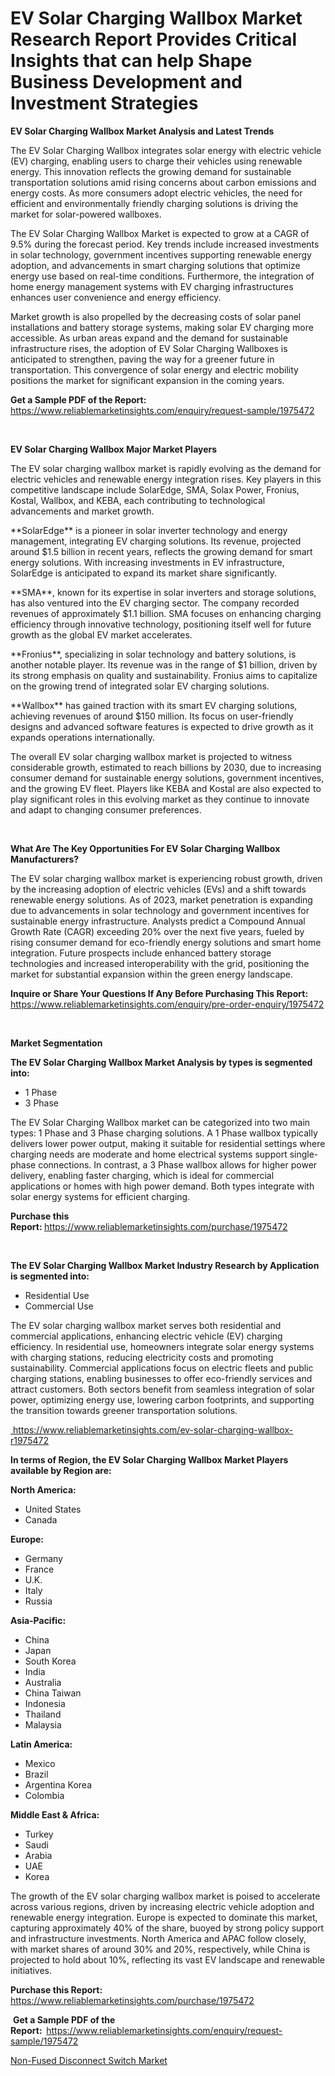 <p><h1>EV Solar Charging Wallbox Market Research Report Provides Critical Insights that can help Shape Business Development and Investment Strategies</h1></p><p><strong>EV Solar Charging Wallbox Market Analysis and Latest Trends</strong></p>
<p><p>The EV Solar Charging Wallbox integrates solar energy with electric vehicle (EV) charging, enabling users to charge their vehicles using renewable energy. This innovation reflects the growing demand for sustainable transportation solutions amid rising concerns about carbon emissions and energy costs. As more consumers adopt electric vehicles, the need for efficient and environmentally friendly charging solutions is driving the market for solar-powered wallboxes.</p><p>The EV Solar Charging Wallbox Market is expected to grow at a CAGR of 9.5% during the forecast period. Key trends include increased investments in solar technology, government incentives supporting renewable energy adoption, and advancements in smart charging solutions that optimize energy use based on real-time conditions. Furthermore, the integration of home energy management systems with EV charging infrastructures enhances user convenience and energy efficiency.</p><p>Market growth is also propelled by the decreasing costs of solar panel installations and battery storage systems, making solar EV charging more accessible. As urban areas expand and the demand for sustainable infrastructure rises, the adoption of EV Solar Charging Wallboxes is anticipated to strengthen, paving the way for a greener future in transportation. This convergence of solar energy and electric mobility positions the market for significant expansion in the coming years.</p></p>
<p><strong>Get a Sample PDF of the Report:&nbsp;</strong> <a href="https://www.reliablemarketinsights.com/enquiry/request-sample/1975472?utm_campaign=3369&utm_medium=2&utm_source=Github&utm_content=ia&utm_term=07042025&utm_id=ev-solar-charging-wallbox">https://www.reliablemarketinsights.com/enquiry/request-sample/1975472</a></p>
<p>&nbsp;</p>
<p><strong>EV Solar Charging Wallbox Major Market Players</strong></p>
<p><p>The EV solar charging wallbox market is rapidly evolving as the demand for electric vehicles and renewable energy integration rises. Key players in this competitive landscape include SolarEdge, SMA, Solax Power, Fronius, Kostal, Wallbox, and KEBA, each contributing to technological advancements and market growth.</p><p>**SolarEdge** is a pioneer in solar inverter technology and energy management, integrating EV charging solutions. Its revenue, projected around $1.5 billion in recent years, reflects the growing demand for smart energy solutions. With increasing investments in EV infrastructure, SolarEdge is anticipated to expand its market share significantly.</p><p>**SMA**, known for its expertise in solar inverters and storage solutions, has also ventured into the EV charging sector. The company recorded revenues of approximately $1.1 billion. SMA focuses on enhancing charging efficiency through innovative technology, positioning itself well for future growth as the global EV market accelerates.</p><p>**Fronius**, specializing in solar technology and battery solutions, is another notable player. Its revenue was in the range of $1 billion, driven by its strong emphasis on quality and sustainability. Fronius aims to capitalize on the growing trend of integrated solar EV charging solutions.</p><p>**Wallbox** has gained traction with its smart EV charging solutions, achieving revenues of around $150 million. Its focus on user-friendly designs and advanced software features is expected to drive growth as it expands operations internationally.</p><p>The overall EV solar charging wallbox market is projected to witness considerable growth, estimated to reach billions by 2030, due to increasing consumer demand for sustainable energy solutions, government incentives, and the growing EV fleet. Players like KEBA and Kostal are also expected to play significant roles in this evolving market as they continue to innovate and adapt to changing consumer preferences.</p></p>
<p>&nbsp;</p>
<p><strong>What Are The Key Opportunities For EV Solar Charging Wallbox Manufacturers?</strong></p>
<p><p>The EV solar charging wallbox market is experiencing robust growth, driven by the increasing adoption of electric vehicles (EVs) and a shift towards renewable energy solutions. As of 2023, market penetration is expanding due to advancements in solar technology and government incentives for sustainable energy infrastructure. Analysts predict a Compound Annual Growth Rate (CAGR) exceeding 20% over the next five years, fueled by rising consumer demand for eco-friendly energy solutions and smart home integration. Future prospects include enhanced battery storage technologies and increased interoperability with the grid, positioning the market for substantial expansion within the green energy landscape.</p></p>
<p><strong>Inquire or Share Your Questions If Any Before Purchasing This Report:</strong> <a href="https://www.reliablemarketinsights.com/enquiry/pre-order-enquiry/1975472?utm_campaign=3369&utm_medium=2&utm_source=Github&utm_content=ia&utm_term=07042025&utm_id=ev-solar-charging-wallbox">https://www.reliablemarketinsights.com/enquiry/pre-order-enquiry/1975472</a></p>
<p>&nbsp;</p>
<p><strong>Market Segmentation</strong></p>
<p><strong>The EV Solar Charging Wallbox Market Analysis by types is segmented into:</strong></p>
<p><ul><li>1 Phase</li><li>3 Phase</li></ul></p>
<p><p>The EV Solar Charging Wallbox market can be categorized into two main types: 1 Phase and 3 Phase charging solutions. A 1 Phase wallbox typically delivers lower power output, making it suitable for residential settings where charging needs are moderate and home electrical systems support single-phase connections. In contrast, a 3 Phase wallbox allows for higher power delivery, enabling faster charging, which is ideal for commercial applications or homes with high power demand. Both types integrate with solar energy systems for efficient charging.</p></p>
<p><strong>Purchase this Report:&nbsp;</strong><a href="https://www.reliablemarketinsights.com/purchase/1975472?utm_campaign=3369&utm_medium=2&utm_source=Github&utm_content=ia&utm_term=07042025&utm_id=ev-solar-charging-wallbox">https://www.reliablemarketinsights.com/purchase/1975472</a></p>
<p>&nbsp;</p>
<p><strong>The EV Solar Charging Wallbox Market Industry Research by Application is segmented into:</strong></p>
<p><ul><li>Residential Use</li><li>Commercial Use</li></ul></p>
<p><p>The EV solar charging wallbox market serves both residential and commercial applications, enhancing electric vehicle (EV) charging efficiency. In residential use, homeowners integrate solar energy systems with charging stations, reducing electricity costs and promoting sustainability. Commercial applications focus on electric fleets and public charging stations, enabling businesses to offer eco-friendly services and attract customers. Both sectors benefit from seamless integration of solar power, optimizing energy use, lowering carbon footprints, and supporting the transition towards greener transportation solutions.</p></p>
<p><a href="https://www.reliablemarketinsights.com/ev-solar-charging-wallbox-r1975472?utm_campaign=3369&utm_medium=2&utm_source=Github&utm_content=ia&utm_term=07042025&utm_id=ev-solar-charging-wallbox">&nbsp;https://www.reliablemarketinsights.com/ev-solar-charging-wallbox-r1975472</a></p>
<p><strong>In terms of Region, the EV Solar Charging Wallbox Market Players available by Region are:</strong></p>
<p>
    <p> <strong> North America: </strong>
        <ul>
            <li>United States</li>
            <li>Canada</li>
        </ul>
        </p> 
    <p> <strong> Europe: </strong>
        <ul>
            <li>Germany</li>
            <li>France</li>
            <li>U.K.</li>
            <li>Italy</li>
            <li>Russia</li>
        </ul>
        </p> 
    <p> <strong> Asia-Pacific: </strong>
        <ul>
            <li>China</li>
            <li>Japan</li>
            <li>South Korea</li>
            <li>India</li>
            <li>Australia</li>
            <li>China Taiwan</li>
            <li>Indonesia</li>
            <li>Thailand</li>
            <li>Malaysia</li>
        </ul>
        </p> 
    <p> <strong> Latin America: </strong>
        <ul>
            <li>Mexico</li>
            <li>Brazil</li>
            <li>Argentina Korea</li>
            <li>Colombia</li>
        </ul>
        </p> 
    <p> <strong> Middle East & Africa: </strong>
        <ul>
            <li>Turkey</li>
            <li>Saudi</li>
            <li>Arabia</li>
            <li>UAE</li>
            <li>Korea</li>
        </ul>
    </p>
    </p>
<p><p>The growth of the EV solar charging wallbox market is poised to accelerate across various regions, driven by increasing electric vehicle adoption and renewable energy integration. Europe is expected to dominate this market, capturing approximately 40% of the share, buoyed by strong policy support and infrastructure investments. North America and APAC follow closely, with market shares of around 30% and 20%, respectively, while China is projected to hold about 10%, reflecting its vast EV landscape and renewable initiatives.</p></p>
<p><strong>Purchase this Report: </strong><a href="https://www.reliablemarketinsights.com/purchase/1975472?utm_campaign=3369&utm_medium=2&utm_source=Github&utm_content=ia&utm_term=07042025&utm_id=ev-solar-charging-wallbox">https://www.reliablemarketinsights.com/purchase/1975472</a></p>
<p>&nbsp;<strong>Get a Sample PDF of the Report:&nbsp;&nbsp;</strong><a href="https://www.reliablemarketinsights.com/enquiry/request-sample/1975472?utm_campaign=3369&utm_medium=2&utm_source=Github&utm_content=ia&utm_term=07042025&utm_id=ev-solar-charging-wallbox">https://www.reliablemarketinsights.com/enquiry/request-sample/1975472</a></p>
<p><strong></strong></p>
<p><p><a href="https://github.com/lanuskarnajc/Market-Research-Report-List-1/blob/main/non-fused-disconnect-switch-market.md?utm_campaign=3369&utm_medium=2&utm_source=Github&utm_content=ia&utm_term=07042025&utm_id=ev-solar-charging-wallbox">Non-Fused Disconnect Switch Market</a></p></p>